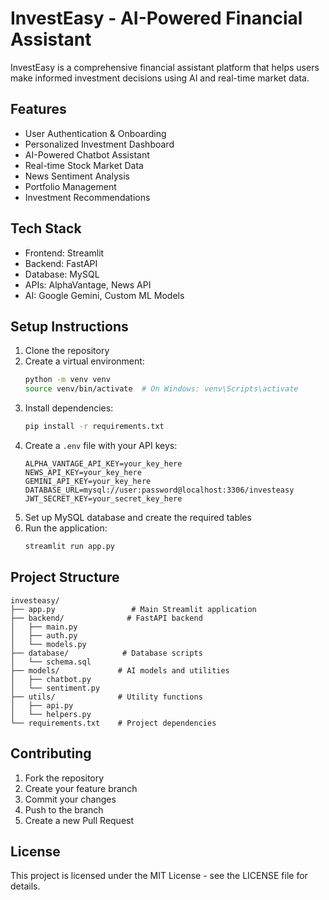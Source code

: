# InvestEasy - AI-Powered Financial Assistant

InvestEasy is a comprehensive financial assistant platform that helps users make informed investment decisions using AI and real-time market data.

## Features

- User Authentication & Onboarding
- Personalized Investment Dashboard
- AI-Powered Chatbot Assistant
- Real-time Stock Market Data
- News Sentiment Analysis
- Portfolio Management
- Investment Recommendations

## Tech Stack

- Frontend: Streamlit
- Backend: FastAPI
- Database: MySQL
- APIs: AlphaVantage, News API
- AI: Google Gemini, Custom ML Models

## Setup Instructions

1. Clone the repository
2. Create a virtual environment:
   ```bash
   python -m venv venv
   source venv/bin/activate  # On Windows: venv\Scripts\activate
   ```
3. Install dependencies:
   ```bash
   pip install -r requirements.txt
   ```
4. Create a `.env` file with your API keys:
   ```
   ALPHA_VANTAGE_API_KEY=your_key_here
   NEWS_API_KEY=your_key_here
   GEMINI_API_KEY=your_key_here
   DATABASE_URL=mysql://user:password@localhost:3306/investeasy
   JWT_SECRET_KEY=your_secret_key_here
   ```
5. Set up MySQL database and create the required tables
6. Run the application:
   ```bash
   streamlit run app.py
   ```

## Project Structure

```
investeasy/
├── app.py                 # Main Streamlit application
├── backend/              # FastAPI backend
│   ├── main.py
│   ├── auth.py
│   └── models.py
├── database/            # Database scripts
│   └── schema.sql
├── models/             # AI models and utilities
│   ├── chatbot.py
│   └── sentiment.py
├── utils/              # Utility functions
│   ├── api.py
│   └── helpers.py
└── requirements.txt    # Project dependencies
```

## Contributing

1. Fork the repository
2. Create your feature branch
3. Commit your changes
4. Push to the branch
5. Create a new Pull Request

## License

This project is licensed under the MIT License - see the LICENSE file for details. 